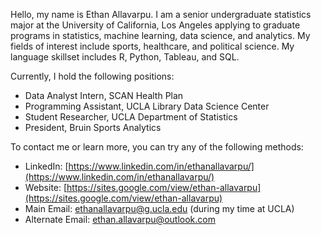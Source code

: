Hello, my name is Ethan Allavarpu. I am a senior undergraduate statistics major at the University of California, Los Angeles applying to graduate programs in statistics, machine learning, data science, and analytics. My fields of interest include sports, healthcare, and political science. My language skillset includes R, Python, Tableau, and SQL.

Currently, I hold the following positions:

- Data Analyst Intern, SCAN Health Plan
- Programming Assistant, UCLA Library Data Science Center
- Student Researcher, UCLA Department of Statistics
- President, Bruin Sports Analytics
 
To contact me or learn more, you can try any of the following methods:

- LinkedIn: [https://www.linkedin.com/in/ethanallavarpu/](https://www.linkedin.com/in/ethanallavarpu/)
- Website: [https://sites.google.com/view/ethan-allavarpu](https://sites.google.com/view/ethan-allavarpu)
- Main Email: ethanallavarpu@g.ucla.edu (during my time at UCLA)
- Alternate Email: ethan.allavarpu@outlook.com


<!--
**ethan-allavarpu/ethan-allavarpu** is a ✨ _special_ ✨ repository because its `README.md` (this file) appears on your GitHub profile.

Here are some ideas to get you started:

- 🔭 I’m currently working on ...
- 🌱 I’m currently learning ...
- 👯 I’m looking to collaborate on ...
- 🤔 I’m looking for help with ...
- 💬 Ask me about ...
- 📫 How to reach me: ...
- 😄 Pronouns: ...
- ⚡ Fun fact: ...
-->
